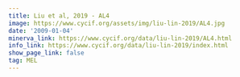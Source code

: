 ```yaml
---
title: Liu et al, 2019 - AL4
image: https://www.cycif.org/assets/img/liu-lin-2019/AL4.jpg
date: '2009-01-04'
minerva_link: https://www.cycif.org/data/liu-lin-2019/AL4.html
info_link: https://www.cycif.org/data/liu-lin-2019/index.html
show_page_link: false
tag: MEL
---
```

